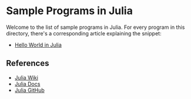 # Sample Programs in Julia

Welcome to the list of sample programs in Julia. For every program in this
directory, there's a corresponding article explaining the snippet:

- [Hello World in Julia](https://therenegadecoder.com/code/hello-world-in-julia/)

## References

- [Julia Wiki](https://en.wikipedia.org/wiki/Julia_(programming_language))
- [Julia Docs](https://julialang.org/)
- [Julia GitHub](https://github.com/JuliaLang)
